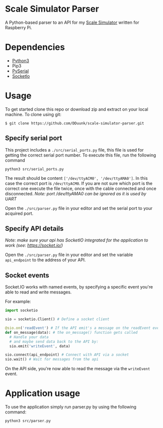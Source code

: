 # Scale Simulator Parser

A Python-based parser to an API for my [Scale Simulator](https://github.com/DDuunk/scale-simulator.git) written for Raspberry Pi.

# Dependencies

* [Python3](https://www.python.org/download/releases/3.0/)
* Pip3
* [PySerial](https://pyserial.readthedocs.io/en/latest/pyserial.html)
* [SocketIo](https://python-socketio.readthedocs.io/en/latest/server.html)

# Usage

To get started clone this repo or download zip and extract on your local machine. To clone using git:

```shell
$ git clone https://github.com/DDuunk/scale-simulator-parser.git
```

## Specify serial port

This project includes a `./src/serial_ports.py` file, this file is used for getting the correct serial port number.
To execute this file, run the following command

```shell
python3 src/serial_ports.py
```

The result should be content ```['/dev/ttyACM0', '/dev/ttyAMA0']```.
In this case the correct port is `/dev/ttyACM0`.
If you are not sure which port is the correct one execute the file twice, once with the cable connected and once disconnected.
*Note: port /dev/ttyAMA0 can be ignored as it is used by UART*

Open the `./src/parser.py` file in your editor and set the serial port to your acquired port.

## Specify API details

*Note: make sure your api has SocketIO integrated for the application to work (see: https://socket.io/)*

Open the `./src/parser.py` file in your editor and set the variable `api_endpoint` to the address of your API.

## Socket events

Socket.IO works with named events, by specifying a specific event you're able to read and write messages.

For example: 

```python
import socketio

sio = socketio.Client() # Define a socket client

@sio.on('readEvent') # If the API emit's a message on the readEvent event
def on_message(data): # the on_message() function gets called
  # Handle your data
  # and maybe send data back to the API by:
  sio.emit('writeEvent', data)

sio.connect(api_endpoint) # Connect with API via a socket
sio.wait() # Wait for messages from the api
```

On the API side, you're now able to read the message via the `writeEvent` event.

# Application usage

To use the application simply run parser.py by using the following command: 

```shell
python3 src/parser.py
```